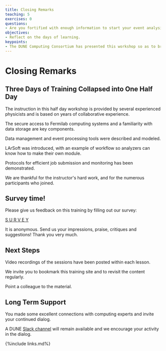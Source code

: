 ```yaml
---
title: Closing Remarks
teaching: 5
exercises: 0
questions:
- Are you fortified with enough information to start your event analysis?
objectives:
- Reflect on the days of learning.
keypoints:
- The DUNE Computing Consortium has presented this workshop so as to broaden the use of software tools used for analysis.
---
```


# Closing Remarks

<!--
## Video Session

<center>
<iframe width="560" height="315" src="https://www.youtube.com/embed/CVLChHWiSZI" title="DUNE Computing Tutorial May 2021 Day 3 Quiz Expert in the Room Grid and Batch System" frameborder="0" allow="accelerometer; autoplay; clipboard-write; encrypted-media; gyroscope; picture-in-picture" allowfullscreen></iframe>
</center>-->

## Three Days of Training Collapsed into One Half Day

The instruction in this half day workshop is provided by several experienced physicists and is based on years of collaborative experience. 

The secure access to Fermilab computing systems and a familiarity with data storage are key components.

Data management and event processing tools were described and modeled. 

LArSoft was introduced, with an example of workflow so analyzers can know how to make their own module. 

Protocols for efficient job submission and monitoring has been demonstrated.

We are thankful for the instructor's hard work, and for the numerous participants who joined.

##  Survey time!

Please give us feedback on this training by filling out our survey:

[S U R V E Y](https://forms.gle/FHLtSGDgB9oxbPYT9)

It is anonymous. Send us your impressions, praise, critiques and suggestions! Thank you very much.

##  Next Steps

Video recordings of the sessions have been posted within each lesson.

We invite you to bookmark this training site and to revisit the content regularly.

Point a colleague to the material.

## Long Term Support

You made some excellent connections with computing experts and invite your continued dialog.

A DUNE [Slack channel][dune-may2021-slack] will remain available and we encourage your activity in the dialog.


[dune-may2021-slack]: https://join.slack.com/share/zt-q6y8w1ya-4U3kYPtxWhRR3Qd7wELQuQ

{%include links.md%} 
